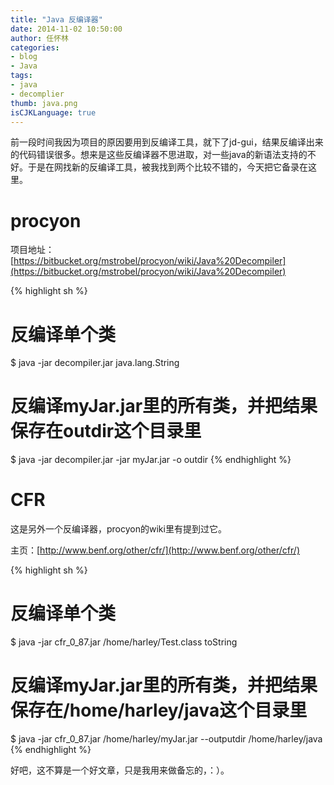 ```yaml
---
title: "Java 反编译器"
date: 2014-11-02 10:50:00
author: 任怀林
categories: 
- blog
- Java
tags:
- java
- decomplier
thumb: java.png
isCJKLanguage: true
---
```


前一段时间我因为项目的原因要用到反编译工具，就下了jd-gui，结果反编译出来的代码错误很多。想来是这些反编译器不思进取，对一些java的新语法支持的不好。于是在网找新的反编译工具，被我找到两个比较不错的，今天把它备录在这里。

<!--more-->

# procyon

项目地址：[https://bitbucket.org/mstrobel/procyon/wiki/Java%20Decompiler](https://bitbucket.org/mstrobel/procyon/wiki/Java%20Decompiler)

{% highlight sh %}

# 反编译单个类

$ java -jar decompiler.jar java.lang.String

# 反编译myJar.jar里的所有类，并把结果保存在outdir这个目录里

$ java -jar decompiler.jar -jar myJar.jar -o outdir
{% endhighlight %}

# CFR

这是另外一个反编译器，procyon的wiki里有提到过它。

主页：[http://www.benf.org/other/cfr/](http://www.benf.org/other/cfr/)    

{% highlight sh %}

# 反编译单个类

$ java -jar cfr_0_87.jar /home/harley/Test.class toString

# 反编译myJar.jar里的所有类，并把结果保存在/home/harley/java这个目录里

$ java -jar cfr_0_87.jar /home/harley/myJar.jar --outputdir /home/harley/java
{% endhighlight %}

好吧，这不算是一个好文章，只是我用来做备忘的，：）。
